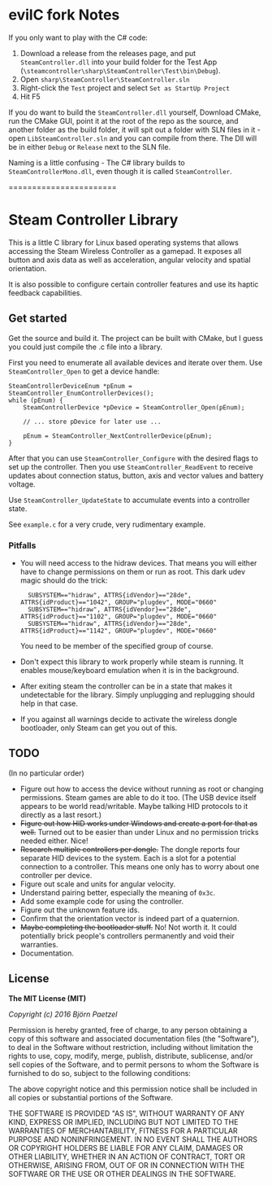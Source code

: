 # evilC fork Notes

If you only want to play with the C# code:
1. Download a release from the releases page, and put `SteamController.dll` into your build folder for the Test App (`\steamcontroller\sharp\SteamController\Test\bin\Debug`).  
1. Open `sharp\SteamController\SteamController.sln`  
1. Right-click the `Test` project and select `Set as StartUp Project`
1. Hit F5

If you do want to build the `SteamController.dll` yourself, Download CMake, run the CMake GUI, point it at the root of the repo as the source, and another folder as the build folder, it will spit out a folder with SLN files in it - open `LibSteamController.sln` and you can compile from there. The Dll will be in either `Debug` or `Release` next to the SLN file.  

Naming is a little confusing - The C# library builds to `SteamControllerMono.dll`, even though it is called `SteamController`.  

=======================


# Steam Controller Library

This is a little C library for Linux based operating systems that allows accessing the Steam Wireless Controller as a gamepad. It exposes all button and axis data as well as acceleration, angular velocity and spatial orientation. 

It is also possible to configure certain controller features and use its haptic feedback capabilities.

## Get started

Get the source and build it. The project can be built with CMake, but I guess you could just compile the .c file into a library.

First you need to enumerate all available devices and iterate over them. Use `SteamController_Open` to get a device handle:

    SteamControllerDeviceEnum *pEnum = SteamController_EnumControllerDevices();
    while (pEnum) {
    	SteamControllerDevice *pDevice = SteamController_Open(pEnum);

    	// ... store pDevice for later use ...

    	pEnum = SteamController_NextControllerDevice(pEnum);
    }

After that you can use `SteamController_Configure` with the desired flags to set up the controller. Then you use `SteamController_ReadEvent` to receive updates about connection status, button, axis and vector values and battery voltage. 

Use `SteamController_UpdateState` to accumulate events into a controller state.

See `example.c` for a very crude, very rudimentary example.

### Pitfalls

- You will need access to the hidraw devices. That means you will either have to change permissions on them or run as root. This dark udev magic should do the trick:

        SUBSYSTEM=="hidraw", ATTRS{idVendor}=="28de", ATTRS{idProduct}=="1042", GROUP="plugdev", MODE="0660"
        SUBSYSTEM=="hidraw", ATTRS{idVendor}=="28de", ATTRS{idProduct}=="1102", GROUP="plugdev", MODE="0660"
        SUBSYSTEM=="hidraw", ATTRS{idVendor}=="28de", ATTRS{idProduct}=="1142", GROUP="plugdev", MODE="0660"

    You need to be member of the specified group of course.

- Don't expect this library to work properly while steam is running. It enables mouse/keyboard emulation when it is in the background.

- After exiting steam the controller can be in a state that makes it undetectable for the library. Simply unplugging and replugging should help in that case.

- If you against all warnings decide to activate the wireless dongle bootloader, only Steam can get you out of this.

## TODO

(In no particular order)

- Figure out how to access the device without running as root or changing permissions. Steam games are able to do it too. (The USB device itself appears to be world read/writable. Maybe talking HID protocols to it directly as a last resort.)
- ~~Figure out how HID works under Windows and create a port for that as well.~~
  Turned out to be easier than under Linux and no permission tricks needed either. Nice!
- ~~Research multiple controllers per dongle.~~
  The dongle reports four separate HID devices to the system. Each is a slot for a potential connection to a controller. This means one only has to worry about one controller per device.
- Figure out scale and units for angular velocity.
- Understand pairing better, especially the meaning of `0x3c`.
- Add some example code for using the controller.
- Figure out the unknown feature ids.
- Confirm that the orientation vector is indeed part of a quaternion.
- ~~Maybe completing the bootloader stuff.~~
  No! Not worth it. It could potentially brick people's controllers permanently and void their warranties. 
- Documentation.

## License

**The MIT License (MIT)**

*Copyright (c) 2016 Björn Paetzel* 

Permission is hereby granted, free of charge, to any person obtaining a copy of this software and associated documentation files (the "Software"), to deal in the Software without restriction, including without limitation the rights to use, copy, modify, merge, publish, distribute, sublicense, and/or sell copies of the Software, and to permit persons to whom the Software is furnished to do so, subject to the following conditions:

The above copyright notice and this permission notice shall be included in all copies or substantial portions of the Software.

THE SOFTWARE IS PROVIDED "AS IS", WITHOUT WARRANTY OF ANY KIND, EXPRESS OR IMPLIED, INCLUDING BUT NOT LIMITED TO THE WARRANTIES OF MERCHANTABILITY, FITNESS FOR A PARTICULAR PURPOSE AND NONINFRINGEMENT. IN NO EVENT SHALL THE AUTHORS OR COPYRIGHT HOLDERS BE LIABLE FOR ANY CLAIM, DAMAGES OR OTHER LIABILITY, WHETHER IN AN ACTION OF CONTRACT, TORT OR OTHERWISE, ARISING FROM, OUT OF OR IN CONNECTION WITH THE SOFTWARE OR THE USE OR OTHER DEALINGS IN THE SOFTWARE.
